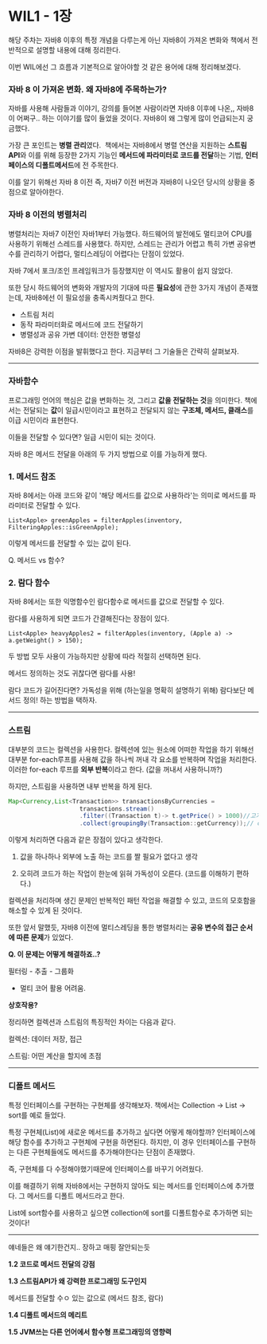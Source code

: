# WIL1 - 1장

해당 주차는 자바8 이후의 특정 개념을 다루는게 아닌 자바8이 가져온 변화와 책에서 전반적으로 설명할 내용에 대해 정리한다.

이번 WIL에선 그 흐름과 기본적으로 알아야할 것 같은 용어에 대해 정리해보겠다.

### **자바 8 이 가져온 변화. 왜 자바8에 주목하는가?**

자바를 사용해 사람들과 이야기, 강의를 들어본 사람이라면 자바8 이후에 나온,, 자바8이 어쩌구.. 하는 이야기를 많이 들었을 것이다. 자바8이 왜 그렇게 많이 언급되는지 궁금했다.

가장 큰 포인트는 **병렬 관리**였다.  책에서는 자바8에서 병렬 연산을 지원하는 **스트림 API**와 이를 위해 등장한 2가지 기능인 **메서드에 파라미터로 코드를 전달**하는 기법, **인터페이스의 디폴트메서드**에 전 주목한다.

이를 알기 위해선 자바 8 이전 즉, 자바7 이전 버전과 자바8이 나오던 당시의 상황을 중점으로 알아야한다.

### **자바 8 이전의 병렬처리**

병렬처리는 자바7 이전인 자바1부터 가능했다. 하드웨어의 발전에도 멀티코어 CPU를 사용하기 위해선 스레드를 사용했다. 하지만, 스레드는 관리가 어렵고 특히 가변 공유변수를 관리하기 어렵다, 멀티스레딩이 어렵다는 단점이 있었다.

자바 7에서 포크/조인 프레임워크가 등장했지만 이 역시도 활용이 쉽지 않았다.

또한 당시 하드웨어의 변화와 개발자의 기대에 따른 **필요성**에 관한 3가지 개념이 존재했는데, 자바8에선 이 필요성을 충족시켜줬다고 한다.

- 스트림 처리
- 동작 파라미터화로 메서드에 코드 전달하기
- 병렬성과 공유 가변 데이터: 안전한 병렬성

자바8은 강력한 이점을 발휘했다고 한다. 지금부터 그 기술들은 간략히 살펴보자.

---

### **자바함수**

프로그래밍 언어의 핵심은 값을 변화하는 것, 그리고 **값을 전달하는 것**을 의미한다. 책에서는 전달되는 **값**이 일급시민이라고 표현하고 전달되지 않는 **구조체, 메서드, 클래스**를 이급 시민이라 표현한다.

이들을 전달할 수 있다면? 일급 시민이 되는 것이다.

자바 8은 메서드 전달을 아래의 두 가지 방법으로 이를 가능하게 했다.

### **1. 메서드 참조**

자바 8에서는 아래 코드와 같이 '해당 메서드를 값으로 사용하라'는 의미로 메서드를 파라미터로 전달할 수 있다.

`List<Apple> greenApples = filterApples(inventory, FilteringApples::isGreenApple);`

이렇게 메서드를 전달할 수 있는 값이 된다.

Q. 메서드 vs 함수?

### **2. 람다 함수**

자바 8에서는 또한 익명함수인 람다함수로 메서드를 값으로 전달할 수 있다.

람다를 사용하게 되면 코드가 간결해진다는 장점이 있다.

`List<Apple> heavyApples2 = filterApples(inventory, (Apple a) -> a.getWeight() > 150);`

두 방법 모두 사용이 가능하지만 상황에 따라 적절히 선택하면 된다.

메서드 정의하는 것도 귀찮다면 람다를 사용!

람다 코드가 길어진다면? 가독성을 위해 (하는일을 명확히 설명하기 위해) 람다보단 메서드 정의! 하는 방법을 택하자.

---

### **스트림**

대부분의 코드는 컬렉션을 사용한다. 컬렉션에 있는 원소에 어떠한 작업을 하기 위해선 대부분 for-each루프를 사용해 값을 하나씩 꺼내 각 요소를 반복하며 작업을 처리한다. 이러한 for-each 루프를 **외부 반복**이라고 한다. (값을 꺼내서 사용하니까?)

하지만, 스트림을 사용하면 내부 반복을 하게 된다.

```java
Map<Currency,List<Transaction>> transactionsByCurrencies =
					transactions.stream()
                    .filter((Transaction t)-> t.getPrice() > 1000)//고가의 트랜잭션 필터링
                    .collect(groupingBy(Transaction::getCurrency));// cur로 그룹화
```

이렇게 처리하면 다음과 같은 장점이 있다고 생각한다.

1. 값을 하나하나 외부에 노출 하는 코드를 짤 필요가 없다고 생각

2. 오히려 코드가 하는 작업이 한눈에 읽혀 가독성이 오른다. (코드를 이해하기 편하다.)

컬렉션을 처리하며 생긴 문제인 반복적인 패턴 작업을 해결할 수 있고, 코드의 모호함을 해소할 수 있게 된 것이다.

또한 앞서 말했듯, 자바8 이전에 멀티스레딩을 통한 병렬처리는 **공유 변수의 접근 순서에 따른 문제**가 있었다.

**Q. 이 문제는 어떻게 해결하죠..?**

필터링 - 추출 - 그룹화

- 멀티 코어 활용 어려움.

**상호작용?**

정리하면 컬렉션과 스트림의 특징적인 차이는 다음과 같다.

컬렉션: 데이터 저장, 접근

스트림: 어떤 계산을 할지에 초점

---

### **디폴트 메서드**

특정 인터페이스를 구현하는 구현체를 생각해보자. 책에서는 Collection -> List -> sort를 예로 들었다.

특정 구현체(List)에 새로운 메서드를 추가하고 싶다면 어떻게 해야할까? 인터페이스에 해당 함수를 추가하고 구현체에 구현을 하면된다. 하지만, 이 경우 인터페이스를 구현하는 다른 구현체들에도 메서드를 추가해야한다는 단점이 존재했다.

즉, 구현체를 다 수정해야했기때문에 인터페이스를 바꾸기 어려웠다.

이를 해결하기 위해 자바8에서는 구현하지 않아도 되는 메서드를 인터페이스에 추가했다. 그 메서드를 디폴트 메서드라고 한다.

List에 sort함수를 사용하고 싶으면 collection에 sort를 디폴트함수로 추가하면 되는 것이다!

---

얘네들은 왜 얘기한건지.. 장하고 매핑 잘안되는듯

**1.2 코드로 메서드 전달의 강점**

**1.3 스트림API가 왜 강력한 프로그래밍 도구인지**

메서드를 전달할 수ㅇ 있는 값으로 (메서드 참조, 람다)

**1.4 디폴트 메서드의 메리트**

**1.5 JVM쓰는 다른 언어에서 함수형 프로그래밍의 영향력**
